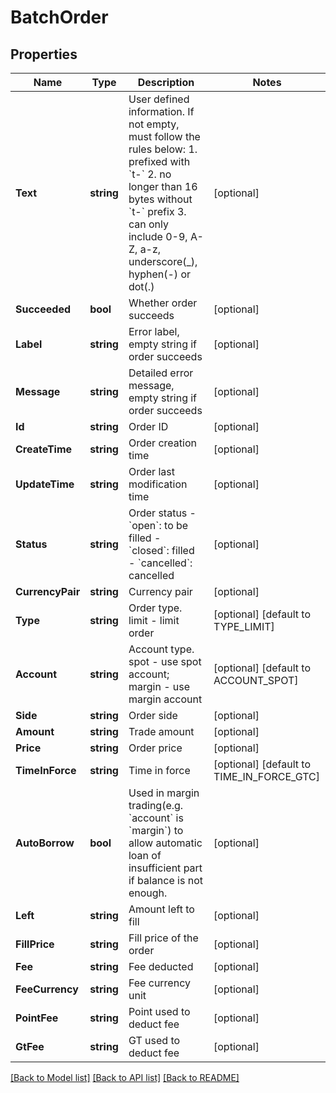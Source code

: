 # BatchOrder

## Properties
Name | Type | Description | Notes
------------ | ------------- | ------------- | -------------
**Text** | **string** | User defined information. If not empty, must follow the rules below:  1. prefixed with &#x60;t-&#x60; 2. no longer than 16 bytes without &#x60;t-&#x60; prefix 3. can only include 0-9, A-Z, a-z, underscore(_), hyphen(-) or dot(.)  | [optional] 
**Succeeded** | **bool** | Whether order succeeds | [optional] 
**Label** | **string** | Error label, empty string if order succeeds | [optional] 
**Message** | **string** | Detailed error message, empty string if order succeeds | [optional] 
**Id** | **string** | Order ID | [optional] 
**CreateTime** | **string** | Order creation time | [optional] 
**UpdateTime** | **string** | Order last modification time | [optional] 
**Status** | **string** | Order status  - &#x60;open&#x60;: to be filled - &#x60;closed&#x60;: filled - &#x60;cancelled&#x60;: cancelled | [optional] 
**CurrencyPair** | **string** | Currency pair | [optional] 
**Type** | **string** | Order type. limit - limit order | [optional] [default to TYPE_LIMIT]
**Account** | **string** | Account type. spot - use spot account; margin - use margin account | [optional] [default to ACCOUNT_SPOT]
**Side** | **string** | Order side | [optional] 
**Amount** | **string** | Trade amount | [optional] 
**Price** | **string** | Order price | [optional] 
**TimeInForce** | **string** | Time in force | [optional] [default to TIME_IN_FORCE_GTC]
**AutoBorrow** | **bool** | Used in margin trading(e.g. &#x60;account&#x60; is &#x60;margin&#x60;) to allow automatic loan of insufficient part if balance is not enough. | [optional] 
**Left** | **string** | Amount left to fill | [optional] 
**FillPrice** | **string** | Fill price of the order | [optional] 
**Fee** | **string** | Fee deducted | [optional] 
**FeeCurrency** | **string** | Fee currency unit | [optional] 
**PointFee** | **string** | Point used to deduct fee | [optional] 
**GtFee** | **string** | GT used to deduct fee | [optional] 

[[Back to Model list]](../README.md#documentation-for-models) [[Back to API list]](../README.md#documentation-for-api-endpoints) [[Back to README]](../README.md)


